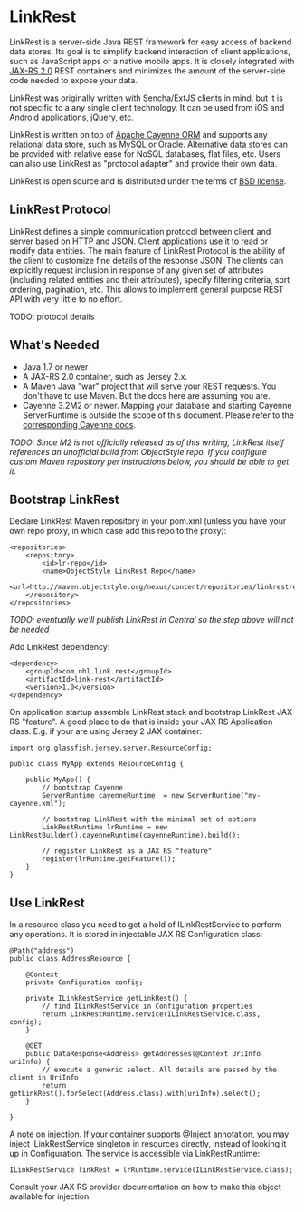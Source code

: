 # LinkRest

LinkRest is a server-side Java REST framework for easy access of backend data stores. Its goal is to simplify backend interaction of client applications, such as JavaScript apps or a native mobile apps. It is closely integrated with [JAX-RS 2.0](http://en.wikipedia.org/wiki/Java_API_for_RESTful_Web_Services) REST containers and minimizes the amount of the server-side code needed to expose your data.

LinkRest was originally written with Sencha/ExtJS clients in mind, but it is not specific to a any single client technology. It can be used from iOS and Android applications, jQuery, etc.

LinkRest is written on top of [Apache Cayenne ORM](http://cayenne.apache.org/) and supports any relational data store, such as MySQL or Oracle. Alternative data stores can be provided with relative ease for NoSQL databases, flat files, etc. Users can also use LinkRest as "protocol adapter" and provide their own data.

LinkRest is open source and is distributed under the terms of [BSD license](https://github.com/nhl/link-rest/blob/master/LICENSE.txt).

## LinkRest Protocol

LinkRest defines a simple communication protocol between client and server based on HTTP and JSON. Client applications use it to read or modify data entities. The main feature of LinkRest Protocol is the ability of the client to customize fine details of the response JSON. The clients can explicitly request inclusion in response of any given set of attributes (including related entities and their attributes), specify filtering criteria, sort ordering, pagination, etc. This allows to implement general purpose REST API with very little to no effort.

TODO: protocol details

## What's Needed

* Java 1.7 or newer
* A JAX-RS 2.0 container, such as Jersey 2.x.
* A Maven Java "war" project that will serve your REST requests. You don't have to use Maven. But the docs here are assuming you are.
* Cayenne 3.2M2 or newer. Mapping your database and starting Cayenne ServerRuntime is outside the scope of this document. Please refer to the [corresponding Cayenne docs](http://cayenne.apache.org/docs/3.1/cayenne-guide/index.html).

_TODO: Since M2 is not officially released as of this writing, LinkRest itself references an unofficial build from ObjectStyle repo. If you configure custom Maven repository per instructions below, you should be able to get it._

## Bootstrap LinkRest

Declare LinkRest Maven repository in your pom.xml (unless you have your own repo proxy, in which 
case add this repo to the proxy):

    <repositories>
        <repository>
            <id>lr-repo</id>
            <name>ObjectStyle LinkRest Repo</name>
            <url>http://maven.objectstyle.org/nexus/content/repositories/linkrestreleases</url>
        </repository>
    </repositories>
    
_TODO: eventually we'll publish LinkRest in Central so the step above will not be needed_
	
Add LinkRest dependency:

    <dependency>
        <groupId>com.nhl.link.rest</groupId>
        <artifactId>link-rest</artifactId>
        <version>1.0</version>
    </dependency>

On application startup assemble LinkRest stack and bootstrap LinkRest JAX RS "feature". A good place to do that is inside your JAX RS Application class. E.g. if your are using Jersey 2 JAX container:

    import org.glassfish.jersey.server.ResourceConfig;

    public class MyApp extends ResourceConfig {
    
        public MyApp() {
            // bootstrap Cayenne
            ServerRuntime cayenneRuntime  = new ServerRuntime("my-cayenne.xml");
    
            // bootstrap LinkRest with the minimal set of options
            LinkRestRuntime lrRuntime = new LinkRestBuilder().cayenneRuntime(cayenneRuntime).build();
            
            // register LinkRest as a JAX RS "feature"
            register(lrRuntime.getFeature());
        }
    }
    
## Use LinkRest

In a resource class you need to get a hold of ILinkRestService to perform any operations. It is stored in injectable JAX RS Configuration class:

    @Path("address")
    public class AddressResource {
        
        @Context
        private Configuration config;
        
        private ILinkRestService getLinkRest() {
            // find ILinkRestService in Configuration properties
            return LinkRestRuntime.service(ILinkRestService.class, config);
        }
        
        @GET
        public DataResponse<Address> getAddresses(@Context UriInfo uriInfo) {
            // execute a generic select. All details are passed by the client in UriInfo
            return getLinkRest().forSelect(Address.class).with(uriInfo).select();
        }
        
    }
    
A note on injection. If your container supports @Inject annotation, you may inject ILinkRestService singleton in resources directly, instead of looking it up in Configuration. The service is accessible via LinkRestRuntime:

    ILinkRestService linkRest = lrRuntime.service(ILinkRestService.class);
    
Consult your JAX RS provider documentation on how to make this object available for injection.
